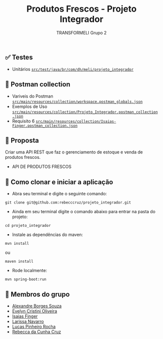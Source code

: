 <h1 align=center> Produtos Frescos - Projeto Integrador </h1>
<p align=center> TRANSFORMELI Grupo 2 </p>
<br>

## ✅ Testes
* Unitários [`src/test/java/br/com/dh/meli/projeto_integrador`](src/test/java/br/com/dh/meli/projeto_integrador)

## 🚩 Postman collection
* Variveis do Postman [`src/main/resources/collection/workspace.postman_globals.json`](src/main/resources/collection/workspace.postman_globals.json)
* Exemplos de Uso [`src/main/resources/collection/Projeto_Integrador.postman_collection.json`](src/main/resources/collection/Projeto_Integrador.postman_collection.json)
* Requisito 6 [`src/main/resources/collection/Isaias-Finger.postman_collection.json`](src/main/resources/collection/Isaias-Finger.postman_collection.json)

## 📝 Proposta
Criar uma API REST que faz o gerenciamento de estoque e venda de produtos frescos.

* API DE PRODUTOS FRESCOS

## 🚀 Como clonar e iniciar a aplicação

- Abra seu terminal e digite o seguinte comando:

```
git clone git@github.com:rebecccruz/projeto_integrador.git
```

- Ainda em seu terminal digite o comando abaixo para entrar na pasta do projeto:

```
cd projeto_integrador
```

- Instale as dependências do maven:

```
mvn install
```

ou
<br>

```
maven install
```

- Rode localmente:

```
mvn spring-boot:run
```

## 👥 Membros do grupo

- <a href="https://github.com/aborgssouzameli">Alexandre Borges Souza</a>
- <a href="https://github.com/evycoliveira">Evelyn Cristini Oliveira</a>
- <a href="https://github.com/isaiasfmeli">Isaias Finger</a>
- <a href="https://github.com/laridevmeli">Larissa Navarro</a>
- <a href="https://github.com/lucaspinheirorocha">Lucas Pinheiro Rocha</a>
- <a href="https://github.com/rebecccruz">Rebecca da Cunha Cruz</a>
